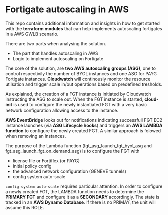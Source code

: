 # Fortigate autoscaling in AWS
This repo contains additional information and insights in how to get started with the **terraform modules** that can help implements autoscaling fortigates in a AWS GWLB scenario.

There are two parts when analysing the solution.
- The part that handles autoscaling in AWS
- Logic to implement autoscaling on Fortigate

  
The core of the solution, are **two AWS autoscaling groups (ASG)**, one to control respectivily the number of BYOL instances and one ASG for PAYG Fortigate instances.
**Cloudwatch** will continously monitor the resource utilsation and trigger scale in/out operations based on predefined tresholds.

As explained, the creation of a FGT instance is initiated by Cloudwatch instructing the ASG to scale out.
When the FGT instance is started, **cloud-init** is used to configure the newly instantiated FGT with a very basic network configuration allowing access to the instance.

**AWS EventBridge** looks out for notifications indicating successfull FGT EC2 instance launches (via **ASG Lifecycle hooks**) and triggers an **AWS LAMBDA function** to configure the newly created FGT.
A similar approach is folowed when removing an instances.

The purpose of the Lambda function (fgt_asg_launch_fgt_byol_asg and fgt_asg_launch_fgt_on_demand_asg) is to configure the FGT with
- license file or Fortiflex (or PAYG)
- initial policy config
- the advanced network configuration (GENEVE tunnels)
- config system auto-scale

`config system auto-scale` requires particular attention. In order to configure a newly created FGT, the LAMBDA function needs to determine the **PRIMARY FGT** and configure it as a **SECONDARY** accordingly. The state is tracked in an **AWS Dynamo Database**. If there is no PRIMAY, the unit will assume this ROLE.






